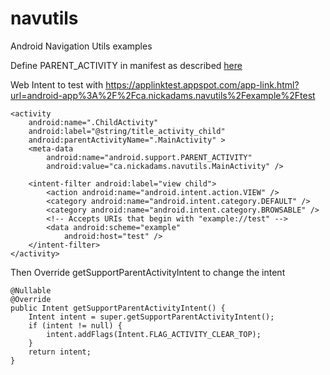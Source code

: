 # navutils
Android Navigation Utils examples


Define PARENT_ACTIVITY in manifest as described [here](http://developer.android.com/training/implementing-navigation/ancestral.html)

Web Intent to test with
https://applinktest.appspot.com/app-link.html?url=android-app%3A%2F%2Fca.nickadams.navutils%2Fexample%2Ftest

```
<activity
    android:name=".ChildActivity"
    android:label="@string/title_activity_child"
    android:parentActivityName=".MainActivity" >
    <meta-data
        android:name="android.support.PARENT_ACTIVITY"
        android:value="ca.nickadams.navutils.MainActivity" />

    <intent-filter android:label="view child">
        <action android:name="android.intent.action.VIEW" />
        <category android:name="android.intent.category.DEFAULT" />
        <category android:name="android.intent.category.BROWSABLE" />
        <!-- Accepts URIs that begin with "example://test" -->
        <data android:scheme="example"
            android:host="test" />
    </intent-filter>
</activity>
```

Then Override getSupportParentActivityIntent to change the intent

```
@Nullable
@Override
public Intent getSupportParentActivityIntent() {
    Intent intent = super.getSupportParentActivityIntent();
    if (intent != null) {
        intent.addFlags(Intent.FLAG_ACTIVITY_CLEAR_TOP);
    }
    return intent;
}
```


